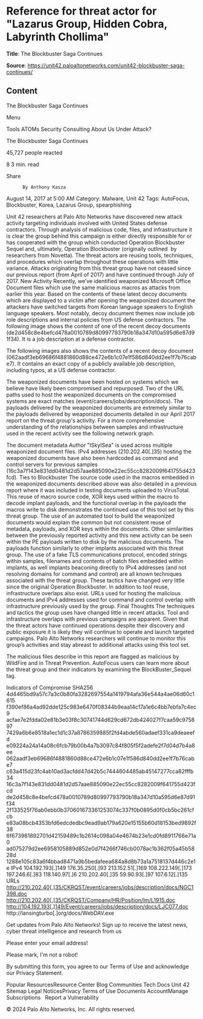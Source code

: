 # Reference for threat actor for "Lazarus Group, Hidden Cobra, Labyrinth Chollima"

**Title**: The Blockbuster Saga Continues

**Source**: https://unit42.paloaltonetworks.com/unit42-blockbuster-saga-continues/

## Content
























The Blockbuster Saga Continues






























































 



































Menu






Tools
ATOMs
Security Consulting
About Us
Under Attack?
 












The Blockbuster Saga Continues


45,727
 people reacted

8
  3  min. read



Share 


















 







          By Anthony Kasza 
August 14, 2017 at 5:00 AM
Category: Malware, Unit 42
Tags: AutoFocus, Blockbuster, Korea, Lazarus Group, spearphishing



 



 
Unit 42 researchers at Palo Alto Networks have discovered new attack activity targeting individuals involved with United States defense contractors. Through analysis of malicious code, files, and infrastructure it is clear the group behind this campaign is either directly responsible for or has cooperated with the group which conducted Operation Blockbuster Sequel and, ultimately, Operation Blockbuster (originally outlined  by researchers from Novetta). The threat actors are reusing tools, techniques, and procedures which overlap throughout these operations with little variance. Attacks originating from this threat group have not ceased since our previous report (from April of 2017) and have continued through July of 2017.
New Activity
Recently, we’ve identified weaponized Microsoft Office Document files which use the same malicious macros as attacks from earlier this year. Based on the contents of these latest decoy documents which are displayed to a victim after opening the weaponized document the attackers have switched targets from Korean language speakers to English language speakers. Most notably, decoy document themes now include job role descriptions and internal policies from US defense contractors.
The following image shows the content of one of the recent decoy documents (de2d458c8e4befcd478a0010789d80997793790b18a347d10a595d6e87d91f34). It is a job description at a defense contractor.

The following images also shows the contents of a recent decoy document (062aadf3eb69686f4881860d88ce472e6b1c07e1f586d840dd2ee1f7b76cabe7). It contains an exact copy of a publicly available job description, including typos, at a US defense contractor.

The weaponized documents have been hosted on systems which we believe have likely been compromised and repurposed. Two of the URL paths used to host the weaponized documents on the compromised systems are exact matches (event/careers/jobs/description/docs). The payloads delivered by the weaponized documents are extremely similar to the payloads delivered by weaponized documents detailed in our April 2017 report on the threat group's activity.
For a more comprehensive understanding of the relationships between samples and infrastructure used in the recent activity see the following network graph.

The document metadata Author "ISkyISea" is used across multiple weaponized document files. IPv4 addresses (210.202.40[.]35) hosting the weaponized documents have also been hardcoded as command and control servers for previous samples (16c3a7f143e831dd0481d2d57aae885090e22ec55cc8282009f641755d423fcd).
Ties to Blockbuster
The source code used in the macros embedded in the weaponized documents described above was also detailed in a previous report where it was included in testing documents uploaded to VirusTotal. This reuse of macro source code, XOR keys used within the macro to decode implant payloads, and the functional overlap in the payloads the macros write to disk demonstrates the continued use of this tool set by this threat group. The use of an automated tool to build the weaponized documents would explain the common but not consistent reuse of metadata, payloads, and XOR keys within the documents.
Other similarities between the previously reported activity and this new activity can be seen within the PE payloads written to disk by the malicious documents. The payloads function similarly to other implants associated with this threat group. The use of a fake TLS communications protocol, encoded strings within samples, filenames and contents of batch files embedded within implants, as well implants beaconing directly to IPv4 addresses (and not resolving domains for command and control) are all known techniques associated with the threat group. These tactics have changed very little since the original Operation Blockbuster.
In addition to tool reuse, infrastructure overlaps also exist. URLs used for hosting the malicious documents and IPv4 addresses used for command and control overlap with infrastructure previously used by the group.
Final Thoughts
The techniques and tactics the group uses have changed little in recent attacks. Tool and infrastructure overlaps with previous campaigns are apparent. Given that the threat actors have continued operations despite their discovery and public exposure it is likely they will continue to operate and launch targeted campaigns.
Palo Alto Networks researchers will continue to monitor this group’s activities and stay abreast to additional attacks using this tool set.

The malicious files describe in this report are flagged as malicious by WildFire and in Threat Prevention.
AutoFocus users can learn more about the threat group and their indicators by examining the BlockBuster_Sequel tag.

Indicators of Compromise
SHA256 
4d4465bd9a57c7a3c0b80fa3282697554a1419794afa36e544a4ae06d60c1615
f390ef86a4ad92dde125c983e6470f08344b9eaa14c17a1e6c4bb7ebfa7c4ec9
acfae7e2fdda02e81b3e03f8c30741744d629cd672db424027f7caa59c975897
7429a6b6e8518a1ec1d1c37a8786359885f2fd4abde560adaef331ca9deaeefd
e09224a24a14a08c6fcb79b00b4a7b3097c84f805f5f2adefe2f7d04d7b4a8ee
062aadf3eb69686f4881860d88ce472e6b1c07e1f586d840dd2ee1f7b76cabe7
c63a415d23fc4ab10ad3acfdd47d42b5c7444604485ab45147277cca82fffb34
16c3a7f143e831dd0481d2d57aae885090e22ec55cc8282009f641755d423fcd
de2d458c8e4befcd478a0010789d80997793790b18a347d10a595d6e87d91f34
2f133525f76ab0ebb0b370601673361253074c337f0b0895d0f0cb5bc261cfcb
e83a08bcb4353bfd6edcdedbc9ead9ab179a620e15155b60d18153bed9892f38
6f673981892701d42159489c1b2614c098a04e4674b23e1cd0fd8911766e71a0
ad075279d2ee6958105889d852e0d7f4266f746cb0078ac1b362f05a45b5828d
1288e105c83a6f4bbad8471a9b5bedafeea684a8d8b73a1a7518137d446c2e1e
IPv4
104.192.193[.]149
176.35.250[.]93
213.152.51[.]169
108.222.149[.]173
197.246.6[.]83
118.140.97[.]6
210.202.40[.]35
59.90.93[.]97
107.6.12[.]135
URLs
http://210.202.40[.]35/CKRQST/event/careers/jobs/description/docs/NGC1398.doc
http://210.202.40[.]35/CKRQST/Company/HR/Position/lm/L1915.doc
http://104.192.193[.]149/Event/careers/jobs/description/docs/LJC077.doc
http://lansingturbo[.]org/docs/WebDAV.exe

Get updates from  Palo Alto Networks!
Sign up to receive the latest news, cyber threat intelligence and research from us














Please enter your email address!







Please mark, I'm not a robot!



By submitting this form, you agree to our Terms of Use and acknowledge our Privacy Statement.




















Popular ResourcesResource Center
Blog
Communities
Tech Docs
Unit 42
Sitemap
Legal NoticesPrivacy
Terms of Use
Documents
AccountManage Subscriptions
 
Report a Vulnerability
 



© 2024 Palo Alto Networks, Inc. All rights reserved.























